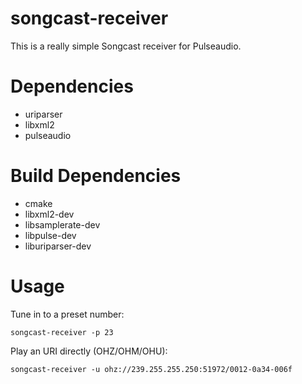# songcast-receiver

This is a really simple Songcast receiver for Pulseaudio.

# Dependencies

- uriparser
- libxml2
- pulseaudio

# Build Dependencies

- cmake
- libxml2-dev
- libsamplerate-dev
- libpulse-dev
- liburiparser-dev

# Usage

Tune in to a preset number:

    songcast-receiver -p 23

Play an URI directly (OHZ/OHM/OHU):

    songcast-receiver -u ohz://239.255.255.250:51972/0012-0a34-006f
